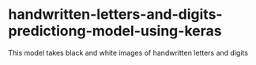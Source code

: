 # handwritten-letters-and-digits-predictiong-model-using-keras
This model takes black and white images of handwritten letters and digits 

